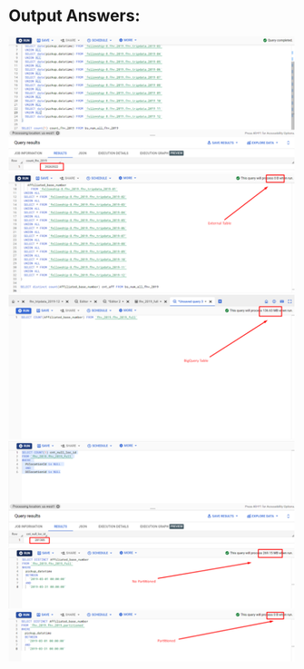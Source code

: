 # Output Answers:
![](https://github.com/zeenfts/dtcde-zoomcamp-2023-homework/blob/main/week%203/answers/Screenshot_1.png)
![](https://github.com/zeenfts/dtcde-zoomcamp-2023-homework/blob/main/week%203/answers/Screenshot_2.png)
![](https://github.com/zeenfts/dtcde-zoomcamp-2023-homework/blob/main/week%203/answers/Screenshot_2b.png)
![](https://github.com/zeenfts/dtcde-zoomcamp-2023-homework/blob/main/week%203/answers/Screenshot_3.png)
![](https://github.com/zeenfts/dtcde-zoomcamp-2023-homework/blob/main/week%203/answers/Screenshot_5.png)
![](https://github.com/zeenfts/dtcde-zoomcamp-2023-homework/blob/main/week%203/answers/Screenshot_5b.png)